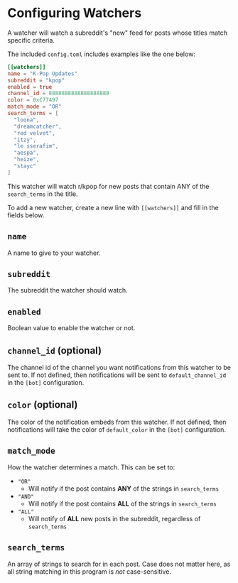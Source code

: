 # Configuring Watchers
A watcher will watch a subreddit's "new" feed for posts whose titles match specific criteria.

The included `config.toml` includes examples like the one below:
```toml
[[watchers]]
name = "K-Pop Updates"
subreddit = "kpop"
enabled = true
channel_id = 8888888888888888888
color = 0xC77497
match_mode = "OR"
search_terms = [
  "loona",
  "dreamcatcher",
  "red velvet",
  "itzy",
  "le sserafim",
  "aespa",
  "heize",
  "stayc"
]
```
This watcher will watch r/kpop for new posts that contain ANY of the `search_terms` in the title.


To add a new watcher, create a new line with `[[watchers]]` and fill in the fields below.

## `name`
A name to give to your watcher.

## `subreddit`
The subreddit the watcher should watch.

## `enabled`
Boolean value to enable the watcher or not.

## `channel_id` (optional)
The channel id of the channel you want notifications from this watcher to be sent to. If not defined, then notifications will be sent to `default_channel_id` in the `[bot]` configuration.

## `color` (optional)
The color of the notification embeds from this watcher. If not defined, then notifications will take the color
of `default_color` in the `[bot]` configuration.

## `match_mode`
How the watcher determines a match. This can be set to:
- `"OR"`
    - Will notify if the post contains **ANY** of the strings in `search_terms`
- `"AND"`
    - Will notify if the post contains **ALL** of the strings in `search_terms`
- `"ALL"`
    - Will notify of **ALL** new posts in the subreddit, regardless of `search_terms`

## `search_terms`
An array of strings to search for in each post. Case does not matter here, as all string matching in this program is *not* case-sensitive.